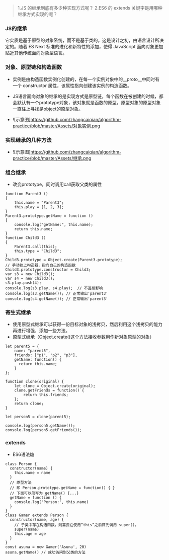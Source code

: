> 1.JS 的继承到底有多少种实现方式呢？
> 2.ES6 的 extends 关键字是用哪种继承方式实现的呢？
### JS的继承
它实质是基于原型的对象系统，而不是基于类的。这是设计之初，由语言设计所决定的。随着 ES Next 标准的进化和新特性的添加，使得 JavaScript 面向对象更加贴近其他传统面向对象型语言。
### 对象、原型链和构造函数
* 实例是由构造函数实例化创建的，在每一个实例对象中的__proto__中同时有一个 constructor 属性，该属性指向创建该实例的构造函数。
* JS语言面向对象的继承的是实现方式是原型链，每个函数在被创建的时候，都会默认有一个prototype对象，该对象就是函数的原型，原型对象的原型对象一直往上寻找是object的原型对象。

* ![示意图]https://github.com/zhangcaiqian/algorithm-practice/blob/master/Assets/对象实例.png

### 实现继承的几种方法
* ![示意图]https://github.com/zhangcaiqian/algorithm-practice/blob/master/Assets/继承.png

### 组合继承
* 改变prototype，同时调用call获取父类的属性
```
function Parent3 ()
{
    this.name = "Parent3";
    this.play = [1, 2, 3];
}
Parent3.prototype.getName = function ()
{
    console.log("getName:", this.name);
    return this.name;
}
function Child3 ()
{
    Parent3.call(this);
    this.type = "Child3";
}
Child3.prototype = Object.create(Parent3.prototype);
// 手动挂上构造器，指向自己的构造函数
Child3.prototype.constructor = Child3;
var s3 = new Child3();
var s4 = new Child3();
s3.play.push(4);
console.log(s3.play, s4.play);  // 不互相影响
console.log(s3.getName()); // 正常输出'parent3'
console.log(s4.getName()); // 正常输出'parent3'
```
### 寄生式继承
* 使用原型式继承可以获得一份目标对象的浅拷贝，然后利用这个浅拷贝的能力再进行增强，添加一些方法。
* 原型式继承（Object.create()这个方法接收参数用作新对象原型的对象）
```
let parent5 = {
    name: "parent5",
    friends: ["p1", "p2", "p3"],
    getName: function() {
      return this.name;
    }
};

function clone(original) {
    let clone = Object.create(original);
    clone.getFriends = function() {
        return this.friends;
    };
    return clone;
}

let person5 = clone(parent5);

console.log(person5.getName());
console.log(person5.getFriends());
```
### extends
* ES6语法糖
```
class Person {
  constructor(name) {
    this.name = name
  }
  // 原型方法
  // 即 Person.prototype.getName = function() { }
  // 下面可以简写为 getName() {...}
  getName = function () {
    console.log('Person:', this.name)
  }
}
class Gamer extends Person {
  constructor(name, age) {
    // 子类中存在构造函数，则需要在使用“this”之前首先调用 super()。
    super(name)
    this.age = age
  }
}
const asuna = new Gamer('Asuna', 20)
asuna.getName() // 成功访问到父类的方法
```